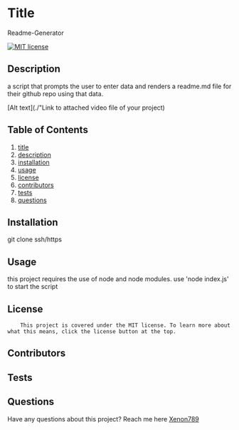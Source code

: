 # Title
Readme-Generator

[![MIT license](https://img.shields.io/badge/license-MIT-blue.svg)](https://lbesson.mit-license.org/)
    
## Description
a script that prompts the user to enter data and renders a readme.md file for their github repo using that data. 
    
[Alt text](./"Link to attached video file of your project)
    
## Table of Contents
1.  [title](#title)
2.  [description](#description)
3.  [installation](#installation)
4.  [usage](#usage)
5.  [license](#license)
6.  [contributors](#contributors)
7.  [tests](#tests)
8.  [questions](#questions)
    
## Installation
git clone ssh/https
    
## Usage
this project requires the use of node and node modules. use 'node index.js' to start the script
    
## License
        This project is covered under the MIT license. To learn more about what this means, click the license button at the top.
    
## Contributors

    
## Tests 

    
## Questions
Have any questions about this project? Reach me here
[Xenon789](https://github.com/Xenon789)
